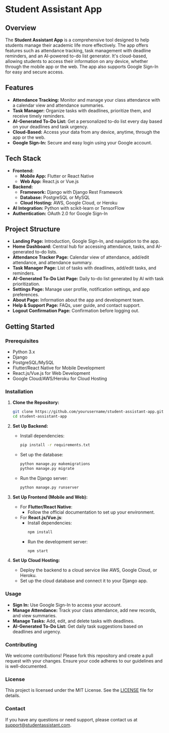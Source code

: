 
# Student Assistant App

## Overview
The **Student Assistant App** is a comprehensive tool designed to help students manage their academic life more effectively. The app offers features such as attendance tracking, task management with deadline reminders, and an AI-powered to-do list generator. It's cloud-based, allowing students to access their information on any device, whether through the mobile app or the web. The app also supports Google Sign-In for easy and secure access.

## Features
- **Attendance Tracking:** Monitor and manage your class attendance with a calendar view and attendance summaries.
- **Task Manager:** Organize tasks with deadlines, prioritize them, and receive timely reminders.
- **AI-Generated To-Do List:** Get a personalized to-do list every day based on your deadlines and task urgency.
- **Cloud-Based:** Access your data from any device, anytime, through the app or the web.
- **Google Sign-In:** Secure and easy login using your Google account.

## Tech Stack
- **Frontend:**
  - **Mobile App:** Flutter or React Native
  - **Web App:** React.js or Vue.js
- **Backend:**
  - **Framework:** Django with Django Rest Framework
  - **Database:** PostgreSQL or MySQL
  - **Cloud Hosting:** AWS, Google Cloud, or Heroku
- **AI Integration:** Python with scikit-learn or TensorFlow
- **Authentication:** OAuth 2.0 for Google Sign-In

## Project Structure
- **Landing Page:** Introduction, Google Sign-In, and navigation to the app.
- **Home Dashboard:** Central hub for accessing attendance, tasks, and AI-generated to-do lists.
- **Attendance Tracker Page:** Calendar view of attendance, add/edit attendance, and attendance summary.
- **Task Manager Page:** List of tasks with deadlines, add/edit tasks, and reminders.
- **AI-Generated To-Do List Page:** Daily to-do list generated by AI with task prioritization.
- **Settings Page:** Manage user profile, notification settings, and app preferences.
- **About Page:** Information about the app and development team.
- **Help & Support Page:** FAQs, user guide, and contact support.
- **Logout Confirmation Page:** Confirmation before logging out.

## Getting Started

### Prerequisites
- Python 3.x
- Django
- PostgreSQL/MySQL
- Flutter/React Native for Mobile Development
- React.js/Vue.js for Web Development
- Google Cloud/AWS/Heroku for Cloud Hosting

### Installation

1. **Clone the Repository:**
   ```bash
   git clone https://github.com/yourusername/student-assistant-app.git
   cd student-assistant-app
   ```

2. **Set Up Backend:**
   - Install dependencies:
     ```bash
     pip install -r requirements.txt
     ```
   - Set up the database:
     ```bash
     python manage.py makemigrations
     python manage.py migrate
     ```
   - Run the Django server:
     ```bash
     python manage.py runserver
     ```

3. **Set Up Frontend (Mobile and Web):**
   - For **Flutter/React Native**:
     - Follow the official documentation to set up your environment.
   - For **React.js/Vue.js**:
     - Install dependencies:
       ```bash
       npm install
       ```
     - Run the development server:
       ```bash
       npm start
       ```

4. **Set Up Cloud Hosting:**
   - Deploy the backend to a cloud service like AWS, Google Cloud, or Heroku.
   - Set up the cloud database and connect it to your Django app.

### Usage
- **Sign In:** Use Google Sign-In to access your account.
- **Manage Attendance:** Track your class attendance, add new records, and view summaries.
- **Manage Tasks:** Add, edit, and delete tasks with deadlines.
- **AI-Generated To-Do List:** Get daily task suggestions based on deadlines and urgency.

### Contributing
We welcome contributions! Please fork this repository and create a pull request with your changes. Ensure your code adheres to our guidelines and is well-documented.

### License
This project is licensed under the MIT License. See the [LICENSE](LICENSE) file for details.

### Contact
If you have any questions or need support, please contact us at support@studentassistant.com.

